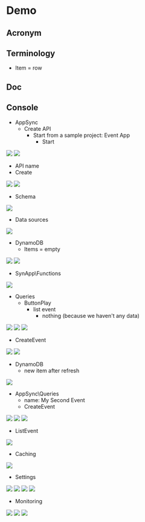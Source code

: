 # Demo

## Acronym

## Terminology
* Item = row

## Doc

## Console
* AppSync
    * Create API
      * Start from a sample project: Event App
        * Start

[<img src="https://i.imgur.com/CBChrfU.png">](https://i.imgur.com/CBChrfU.png)
[<img src="https://i.imgur.com/e8TGj81.png">](https://i.imgur.com/e8TGj81.png)

* API name
* Create

[<img src="https://i.imgur.com/MG9q4x5.png">](https://i.imgur.com/MG9q4x5.png)
[<img src="https://i.imgur.com/GutK0Yc.png">](https://i.imgur.com/GutK0Yc.png)

* Schema

[<img src="https://i.imgur.com/XREK9ay.png">](https://i.imgur.com/XREK9ay.png)

* Data sources

[<img src="https://i.imgur.com/KyIQN26.png">](https://i.imgur.com/KyIQN26.png)

* DynamoDB
    * Items = empty

[<img src="https://i.imgur.com/VvIp60A.png">](https://i.imgur.com/VvIp60A.png)
[<img src="https://i.imgur.com/7ElPOI6.png">](https://i.imgur.com/7ElPOI6.png)

* SynApp\Functions

[<img src="https://i.imgur.com/B4lVfwM.png">](https://i.imgur.com/B4lVfwM.png)

* Queries
    * ButtonPlay
      * list event
        * nothing (because we haven't any data)

[<img src="https://i.imgur.com/NMFp1pj.png">](https://i.imgur.com/NMFp1pj.png)
[<img src="https://i.imgur.com/MyPZwjY.png">](https://i.imgur.com/MyPZwjY.png)
[<img src="https://i.imgur.com/Kpb7q6p.png">](https://i.imgur.com/Kpb7q6p.png)

* CreateEvent

[<img src="https://i.imgur.com/1PvA8jR.png">](https://i.imgur.com/1PvA8jR.png)
[<img src="https://i.imgur.com/utktgON.png">](https://i.imgur.com/utktgON.png)

* DynamoDB
    * new item after refresh
    
[<img src="https://i.imgur.com/AaMPDdr.png">](https://i.imgur.com/AaMPDdr.png)

* AppSync\Queries
    * name: My Second Event
    * CreateEvent
    
[<img src="https://i.imgur.com/YoNCUlb.png">](https://i.imgur.com/YoNCUlb.png)
[<img src="https://i.imgur.com/nluBn9A.png">](https://i.imgur.com/nluBn9A.png)
[<img src="https://i.imgur.com/TakUl8z.png">](https://i.imgur.com/TakUl8z.png)

* ListEvent

[<img src="https://i.imgur.com/yz5f2Fp.png">](https://i.imgur.com/yz5f2Fp.png)

* Caching

[<img src="https://i.imgur.com/T8a2IJo.png">](https://i.imgur.com/T8a2IJo.png)

* Settings

[<img src="https://i.imgur.com/dIoyIUL.png">](https://i.imgur.com/dIoyIUL.png)
[<img src="https://i.imgur.com/3DwOqxk.png">](https://i.imgur.com/3DwOqxk.png)
[<img src="https://i.imgur.com/u7YGtw6.png">](https://i.imgur.com/u7YGtw6.png)
[<img src="https://i.imgur.com/MXtQhvz.png">](https://i.imgur.com/MXtQhvz.png)

* Monitoring

[<img src="https://i.imgur.com/7LsfOld.png">](https://i.imgur.com/7LsfOld.png)
[<img src="https://i.imgur.com/CZz5mpR.png">](https://i.imgur.com/CZz5mpR.png)
[<img src="https://i.imgur.com/CgOHvJx.png">](https://i.imgur.com/CgOHvJx.png)
